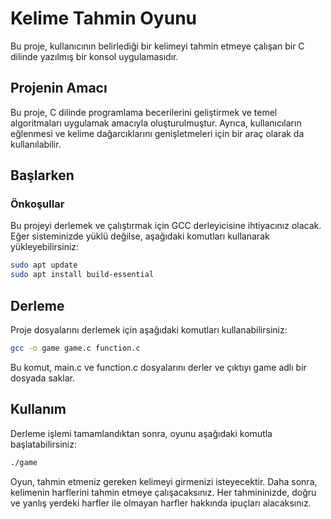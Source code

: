 # Kelime Tahmin Oyunu

Bu proje, kullanıcının belirlediği bir kelimeyi tahmin etmeye çalışan bir C dilinde yazılmış bir konsol uygulamasıdır.

## Projenin Amacı

Bu proje, C dilinde programlama becerilerini geliştirmek ve temel algoritmaları uygulamak amacıyla oluşturulmuştur. Ayrıca, kullanıcıların eğlenmesi ve kelime dağarcıklarını genişletmeleri için bir araç olarak da kullanılabilir.

## Başlarken

### Önkoşullar

Bu projeyi derlemek ve çalıştırmak için GCC derleyicisine ihtiyacınız olacak. Eğer sisteminizde yüklü değilse, aşağıdaki komutları kullanarak yükleyebilirsiniz:

```bash
sudo apt update
sudo apt install build-essential
```
## Derleme
Proje dosyalarını derlemek için aşağıdaki komutları kullanabilirsiniz:

```bash
gcc -o game game.c function.c
```

Bu komut, main.c ve function.c dosyalarını derler ve çıktıyı game adlı bir dosyada saklar.

## Kullanım
Derleme işlemi tamamlandıktan sonra, oyunu aşağıdaki komutla başlatabilirsiniz:

```bash
./game
```

Oyun, tahmin etmeniz gereken kelimeyi girmenizi isteyecektir. Daha sonra, kelimenin harflerini tahmin etmeye çalışacaksınız. Her tahmininizde, doğru ve yanlış yerdeki harfler ile olmayan harfler hakkında ipuçları alacaksınız.
